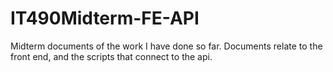 # IT490Midterm-FE-API
Midterm documents of the work I have done so far. Documents relate to the front end, and the scripts that connect to the api.
